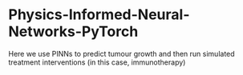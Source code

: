 # Physics-Informed-Neural-Networks-PyTorch
Here we use PINNs to predict tumour growth and then run simulated treatment interventions (in this case, immunotherapy)
